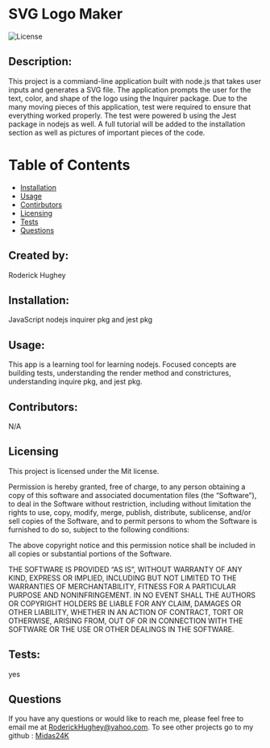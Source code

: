 # SVG Logo Maker

![License](https://img.shields.io/badge/License-Mit-yellow.svg)

## Description:

This project is a commiand-line application built with node.js that takes user inputs and generates a SVG file. The application prompts the user for the text, color, and shape of the logo using the Inquirer package. Due to the many moving pieces of this application, test were required to ensure that everything worked properly. The test were powered b using the Jest package in nodejs as well. A full tutorial will be added to the installation section as well as pictures of important pieces of the code.

# Table of Contents

- [Installation](#installation)
- [Usage](#usage)
- [Contirbutors](#contirbutors)
- [Licensing](#Licensing)
- [Tests](#tests)
- [Questions](#questions)

## Created by:

Roderick Hughey

## Installation:

JavaScript nodejs inquirer pkg and jest pkg

## Usage:

This app is a learning tool for learning nodejs. Focused concepts are building tests, understanding the render method and constrictures, understanding inquire pkg, and jest pkg.
   
## Contributors:
N/A

## Licensing

This project is licensed under the Mit license.


Permission is hereby granted, free of charge, to any person obtaining a copy of this software and associated documentation files (the “Software”), to deal in the Software without restriction, including without limitation the rights to use, copy, modify, merge, publish, distribute, sublicense, and/or sell copies of the Software, and to permit persons to whom the Software is furnished to do so, subject to the following conditions:

The above copyright notice and this permission notice shall be included in all copies or substantial portions of the Software.

THE SOFTWARE IS PROVIDED “AS IS”, WITHOUT WARRANTY OF ANY KIND, EXPRESS OR IMPLIED, INCLUDING BUT NOT LIMITED TO THE WARRANTIES OF MERCHANTABILITY, FITNESS FOR A PARTICULAR PURPOSE AND NONINFRINGEMENT. IN NO EVENT SHALL THE AUTHORS OR COPYRIGHT HOLDERS BE LIABLE FOR ANY CLAIM, DAMAGES OR OTHER LIABILITY, WHETHER IN AN ACTION OF CONTRACT, TORT OR OTHERWISE, ARISING FROM, OUT OF OR IN CONNECTION WITH THE SOFTWARE OR THE USE OR OTHER DEALINGS IN THE SOFTWARE.

## Tests:

yes

## Questions

If you have any questions or would like to reach me, please feel free to email me at [RoderickHughey@yahoo.com](mailto:RoderickHughey@yahoo.com).
To see other projects go to my github : [Midas24K](https://github.com/Midas24K)
